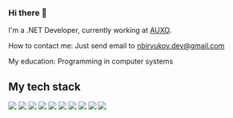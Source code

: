 ### Hi there 👋

<!--
**nickbiryukov/nickbiryukov** is a ✨ _special_ ✨ repository because its `README.md` (this file) appears on your GitHub profile.

Here are some ideas to get you started:

- 🔭 I’m currently working on ...
- 🌱 I’m currently learning ...
- 👯 I’m looking to collaborate on ...
- 🤔 I’m looking for help with ...
- 💬 Ask me about ...
- 📫 How to reach me: ...
- 😄 Pronouns: ...
- ⚡ Fun fact: ...
-->
I'm a .NET Developer, currently working at [AUXO](https://www.auxo-it.ru/).

How to contact me: Just send email to [nbiryukov.dev@gmail.com](mailto:nbiryukov.dev@gmail.com)

My education: Programming in computer systems

## My tech stack

![](https://img.shields.io/badge/.NET-512BD4?style=flat&logo=.net&logoColor=white)
![](https://img.shields.io/badge/C%23-512BD4?style=flat&logo=c%20sharp&logoColor=white)
![](https://img.shields.io/badge/ASP%20.NET%20Core-512BD4?style=flat&logoColor=white)
![](https://img.shields.io/badge/EF%20Core-512BD4?style=flat&logoColor=white)
![](https://img.shields.io/badge/SQL-41454A?style=flat&logo=sql&logoColor=white)
![](https://img.shields.io/badge/MS%20SQL%20Server-CC2927?style=flat&logo=microsoft%20sql%20server&logoColor=white)
![](https://img.shields.io/badge/PostgreSQL-316192?style=flat&logo=postgresql&logoColor=white)
![](https://img.shields.io/badge/TypeScript-3178C6?style=flat&logo=typescript&logoColor=white)
![](https://img.shields.io/badge/Angular-DD0031?style=flat&logo=angular&logoColor=white)
![](https://img.shields.io/badge/Docker-316192?style=flat&logo=docker&logoColor=white)
